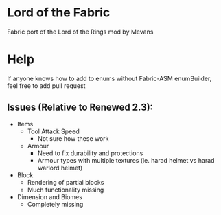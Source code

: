 # Lord of the Fabric
Fabric port of the Lord of the Rings mod by Mevans

# Help
If anyone knows how to add to enums without Fabric-ASM enumBuilder, feel free to add pull request

## Issues (Relative to Renewed 2.3):
- Items
    - Tool Attack Speed
        - Not sure how these work
    - Armour
        - Need to fix durability and protections
        - Armour types with multiple textures (ie. harad helmet vs harad warlord helmet)
- Block
    - Rendering of partial blocks
    - Much functionality missing
- Dimension and Biomes
    - Completely missing
